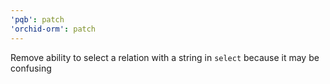 ```yaml
---
'pqb': patch
'orchid-orm': patch
---
```


Remove ability to select a relation with a string in `select` because it may be confusing
